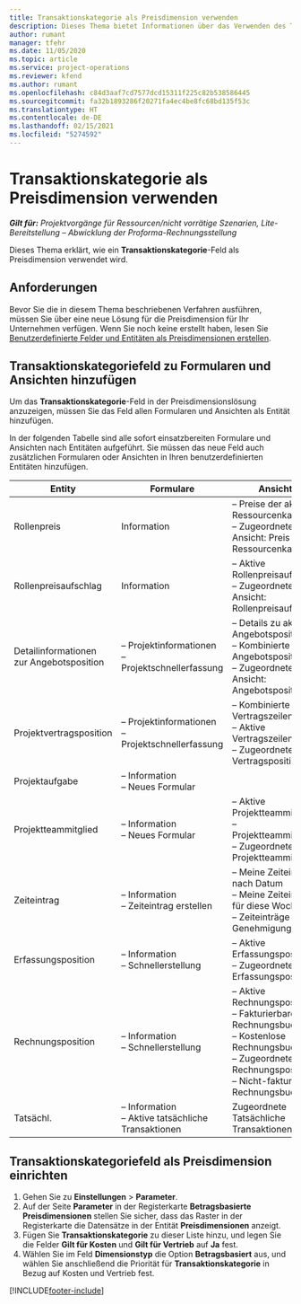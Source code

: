 ```yaml
---
title: Transaktionskategorie als Preisdimension verwenden
description: Dieses Thema bietet Informationen über das Verwenden des Transaktionskategoriefelds als Preisdimension.
author: rumant
manager: tfehr
ms.date: 11/05/2020
ms.topic: article
ms.service: project-operations
ms.reviewer: kfend
ms.author: rumant
ms.openlocfilehash: c84d3aaf7cd7577dcd15311f225c82b538586445
ms.sourcegitcommit: fa32b1893286f20271fa4ec4be8fc68bd135f53c
ms.translationtype: HT
ms.contentlocale: de-DE
ms.lasthandoff: 02/15/2021
ms.locfileid: "5274592"
---
```

# <a name="use-transaction-category-as-a-pricing-dimension"></a>Transaktionskategorie als Preisdimension verwenden


_**Gilt für:** Projektvorgänge für Ressourcen/nicht vorrätige Szenarien, Lite-Bereitstellung – Abwicklung der Proforma-Rechnungsstellung_


Dieses Thema erklärt, wie ein **Transaktionskategorie**-Feld als Preisdimension verwendet wird. 

## <a name="prerequisites"></a>Anforderungen
Bevor Sie die in diesem Thema beschriebenen Verfahren ausführen, müssen Sie über eine neue Lösung für die Preisdimension für Ihr Unternehmen verfügen. Wenn Sie noch keine erstellt haben, lesen Sie [Benutzerdefinierte Felder und Entitäten als Preisdimensionen erstellen](create-custom-fields-entities-pricing-dimensions.md).

## <a name="add-the-transaction-category-field-to-forms-and-views"></a>Transaktionskategoriefeld zu Formularen und Ansichten hinzufügen
Um das **Transaktionskategorie**-Feld in der Preisdimensionslösung anzuzeigen, müssen Sie das Feld allen Formularen und Ansichten als Entität hinzufügen.

In der folgenden Tabelle sind alle sofort einsatzbereiten Formulare und Ansichten nach Entitäten aufgeführt. Sie müssen das neue Feld auch zusätzlichen Formularen oder Ansichten in Ihren benutzerdefinierten Entitäten hinzufügen.

|  Entity        | Formulare     |Ansichten        |
| ------------------------------|---------------------------------|----------------------------------|
|  Rollenpreis| Information |– Preise der aktiven Ressourcenkategorie<br> – Zugeordnete Ansicht: Preis der Ressourcenkategorie |
|  Rollenpreisaufschlag| Information|– Aktive Rollenpreisaufschläge<br>– Zugeordnete Ansicht: Rollenpreisaufschlag |
|  Detailinformationen zur Angebotsposition|– Projektinformationen<br>– Projektschnellerfassung| – Details zu aktiver Angebotsposition<br>– Kombinierte Angebotspositionen<br>– Zugeordnete Ansicht: Angebotsposition |
|  Projektvertragsposition|– Projektinformationen<br>– Projektschnellerfassung|– Kombinierte Vertragszeilendetails<br>– Aktive Vertragszeilendetails<br>– Zugeordnete Vertragspositionsdetail |
|  Projektaufgabe|– Information<br>– Neues Formular| &nbsp; |
|  Projektteammitglied|– Information<br>– Neues Formular|– Aktive Projektteammitglieder<br>– Projektteammitglieder<br>– Zugeordnete Projektteammitglieder |
|  Zeiteintrag|– Information<br>– Zeiteintrag erstellen|– Meine Zeiteinträge nach Datum<br>– Meine Zeiteinträge für diese Woche<br>– Zeiteinträge zur Genehmigung|
|  Erfassungsposition|– Information<br>– Schnellerstellung|– Aktive Erfassungspositionen<br>– Zugeordnete Erfassungsposition|
|  Rechnungsposition|– Information<br>– Schnellerstellung|– Aktive Rechnungspositionen<br>– Fakturierbare Rechnungsbuchungen<br>– Kostenlose Rechnungsbuchungen<br>– Zugeordnete Rechnungsposition <br>– Nicht-fakturierbare Rechnungsbuchungen|
|  Tatsächl.|– Information<br>– Aktive tatsächliche Transaktionen| Zugeordnete Tatsächliche Transaktionen |

## <a name="set-up-the-transaction-category-field-as-a-pricing-dimension"></a>Transaktionskategoriefeld als Preisdimension einrichten

1. Gehen Sie zu **Einstellungen** > **Parameter**. 
2. Auf der Seite **Parameter** in der Registerkarte **Betragsbasierte Preisdimensionen** stellen Sie sicher, dass das Raster in der Registerkarte die Datensätze in der Entität **Preisdimensionen** anzeigt.
3. Fügen Sie **Transaktionskategorie** zu dieser Liste hinzu, und legen Sie die Felder **Gilt für Kosten** und **Gilt für Vertrieb** auf **Ja** fest.
4. Wählen Sie im Feld **Dimensionstyp** die Option **Betragsbasiert** aus, und wählen Sie anschließend die Priorität für **Transaktionskategorie** in Bezug auf Kosten und Vertrieb fest.


[!INCLUDE[footer-include](../includes/footer-banner.md)]